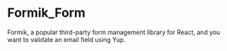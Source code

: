 # Formik_Form
 Formik, a popular third-party form management library for React, and you want to validate an email field using Yup.
